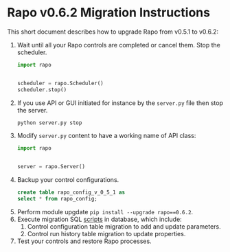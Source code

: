# Rapo v0.6.2 Migration Instructions
This short document describes how to upgrade Rapo from v0.5.1 to v0.6.2:

1. Wait until all your Rapo controls are completed or cancel them. Stop the scheduler.
    ```python
    import rapo


    scheduler = rapo.Scheduler()
    scheduler.stop()
    ```
1. If you use API or GUI initiated for instance by the `server.py` file then stop the server.
    ```bash
    python server.py stop
    ```
1. Modify `server.py` content to have a working name of API class:
    ```python
    import rapo


    server = rapo.Server()
    ```
1. Backup your control configurations.
    ```sql
    create table rapo_config_v_0_5_1 as
    select * from rapo_config;
    ```
1. Perform module upgdate `pip install --upgrade rapo==0.6.2`.
1. Execute migration SQL [scripts](upgrade.sql) in database, which include:
    1. Control configuration table migration to add and update parameters.
    1. Control run history table migration to update properties.
1. Test your controls and restore Rapo processes.
